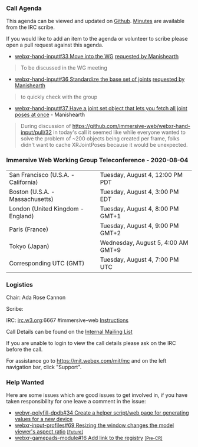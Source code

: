 ### Call Agenda

This agenda can be viewed and updated on [Github](https://github.com/immersive-web/administrivia/blob/master/meetings/wg/2020-08-04-Immersive_Web_Working_Group_Teleconference-agenda.md).  [Minutes](https://www.w3.org/2020/08/04-immersive-web-minutes.html) are available from the IRC scribe.

If you would like to add an item to the agenda or volunteer to scribe please open a pull request against this agenda.

* [webxr-hand-input#33 Move into the WG](https://github.com/immersive-web/webxr-hand-input/issues/33) [requested by Manishearth](https://github.com/immersive-web/webxr-hand-input/issues/33#issuecomment-665240428)
> To be discussed in the WG meeting

* [webxr-hand-input#36 Standardize the base set of joints](https://github.com/immersive-web/webxr-hand-input/issues/36) [requested by Manishearth](https://github.com/immersive-web/webxr-hand-input/issues/36#issuecomment-666470539)
> to quickly check with the group

* [webxr-hand-input#37 Have a joint set object that lets you fetch all joint poses at once](https://github.com/immersive-web/webxr-hand-input/issues/37) - Manishearth
> During discussion of https://github.com/immersive-web/webxr-hand-input/pull/32 in today's call it seemed like while everyone wanted to solve the problem of ~200 objects being created per frame, folks didn't want to cache XRJointPoses because it would be unexpected.
 >

### Immersive Web Working Group Teleconference - 2020-08-04

<table>
<tr><td> San Francisco (U.S.A. - California) <td> Tuesday, August 4, 12:00 PM PDT
<tr><td> Boston (U.S.A. - Massachusetts) <td> Tuesday, August 4, 3:00 PM EDT
<tr><td> London (United Kingdom - England) <td> Tuesday, August 4, 8:00 PM GMT+1
<tr><td> Paris (France) <td> Tuesday, August 4, 9:00 PM GMT+2
<tr><td> Tokyo (Japan) <td> Wednesday, August 5, 4:00 AM GMT+9
<tr><td> Corresponding UTC (GMT) <td> Tuesday, August 4, 7:00 PM UTC
</table>

### Logistics

Chair: Ada Rose Cannon

Scribe:

IRC: [irc.w3.org](http://irc.w3.org/):6667 #immersive-web [Instructions](https://github.com/immersive-web/administrivia/blob/master/IRC.md)

Call Details can be found on the [Internal Mailing List](https://lists.w3.org/Archives/Member/internal-immersive-web/2019Feb/0002.html)

If you are unable to login to view the call details please ask on the IRC before the call.

For assistance go to https://mit.webex.com/mit/mc  and on the left navigation bar, click "Support".

### Help Wanted

Here are some issues which are good issues to get involved in, if you have taken responsibility for one leave a comment in the issue:

- [webvr-polyfill-dpdb#34 Create a helper script/web page for generating values for a new device](https://github.com/immersive-web/webvr-polyfill-dpdb/issues/34)
- [webxr-input-profiles#69 Resizing the window changes the model viewer's aspect ratio](https://github.com/immersive-web/webxr-input-profiles/issues/69) [<small>[Future]</small>](https://api.github.com/repos/immersive-web/webxr-input-profiles/milestones/4)
- [webxr-gamepads-module#16 Add link to the registry](https://github.com/immersive-web/webxr-gamepads-module/issues/16) [<small>[Pre-CR]</small>](https://api.github.com/repos/immersive-web/webxr-gamepads-module/milestones/1)
